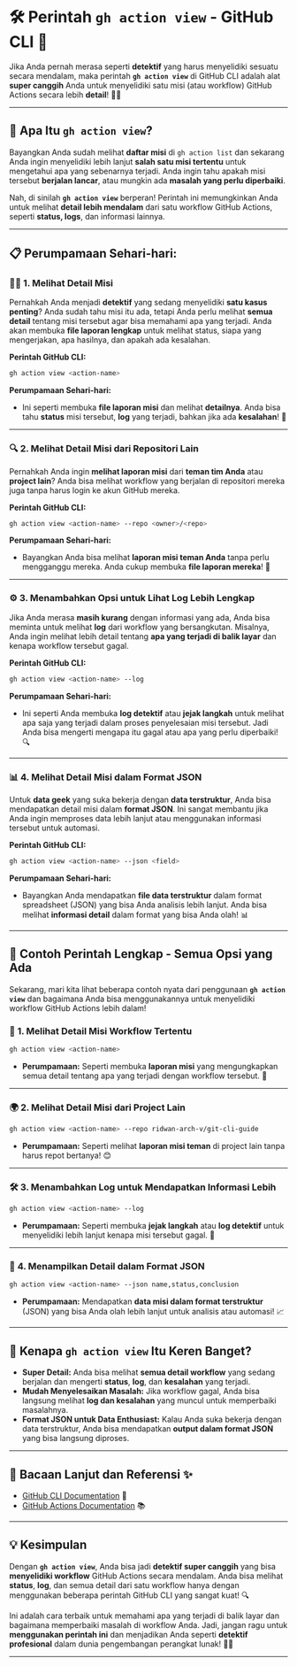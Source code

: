 # 🛠️ **Perintah `gh action view` - GitHub CLI** 🚀

Jika Anda pernah merasa seperti **detektif** yang harus menyelidiki sesuatu secara mendalam, maka perintah **`gh action view`** di GitHub CLI adalah alat **super canggih** Anda untuk menyelidiki satu misi (atau workflow) GitHub Actions secara lebih **detail**! 🕵️‍♂️

---

## 🌟 **Apa Itu `gh action view`?**

Bayangkan Anda sudah melihat **daftar misi** di `gh action list` dan sekarang Anda ingin menyelidiki lebih lanjut **salah satu misi tertentu** untuk mengetahui apa yang sebenarnya terjadi. Anda ingin tahu apakah misi tersebut **berjalan lancar**, atau mungkin ada **masalah yang perlu diperbaiki**. 

Nah, di sinilah **`gh action view`** berperan! Perintah ini memungkinkan Anda untuk melihat **detail lebih mendalam** dari satu workflow GitHub Actions, seperti **status, logs**, dan informasi lainnya.

---

## 📋 **Perumpamaan Sehari-hari:**

### 🕵️‍♀️ **1. Melihat Detail Misi**

Pernahkah Anda menjadi **detektif** yang sedang menyelidiki **satu kasus penting**? Anda sudah tahu misi itu ada, tetapi Anda perlu melihat **semua detail** tentang misi tersebut agar bisa memahami apa yang terjadi. Anda akan membuka **file laporan lengkap** untuk melihat status, siapa yang mengerjakan, apa hasilnya, dan apakah ada kesalahan.

**Perintah GitHub CLI:**
```bash
gh action view <action-name>
```

**Perumpamaan Sehari-hari:**
- Ini seperti membuka **file laporan misi** dan melihat **detailnya**. Anda bisa tahu **status** misi tersebut, **log** yang terjadi, bahkan jika ada **kesalahan**! 👀

---

### 🔍 **2. Melihat Detail Misi dari Repositori Lain**

Pernahkah Anda ingin **melihat laporan misi** dari **teman tim Anda** atau **project lain**? Anda bisa melihat workflow yang berjalan di repositori mereka juga tanpa harus login ke akun GitHub mereka.

**Perintah GitHub CLI:**
```bash
gh action view <action-name> --repo <owner>/<repo>
```

**Perumpamaan Sehari-hari:**
- Bayangkan Anda bisa melihat **laporan misi teman Anda** tanpa perlu mengganggu mereka. Anda cukup membuka **file laporan mereka**! 💼

---

### ⚙️ **3. Menambahkan Opsi untuk Lihat Log Lebih Lengkap**

Jika Anda merasa **masih kurang** dengan informasi yang ada, Anda bisa meminta untuk melihat **log** dari workflow yang bersangkutan. Misalnya, Anda ingin melihat lebih detail tentang **apa yang terjadi di balik layar** dan kenapa workflow tersebut gagal.

**Perintah GitHub CLI:**
```bash
gh action view <action-name> --log
```

**Perumpamaan Sehari-hari:**
- Ini seperti Anda membuka **log detektif** atau **jejak langkah** untuk melihat apa saja yang terjadi dalam proses penyelesaian misi tersebut. Jadi Anda bisa mengerti mengapa itu gagal atau apa yang perlu diperbaiki! 🔍

---

### 📊 **4. Melihat Detail Misi dalam Format JSON**

Untuk **data geek** yang suka bekerja dengan **data terstruktur**, Anda bisa mendapatkan detail misi dalam **format JSON**. Ini sangat membantu jika Anda ingin memproses data lebih lanjut atau menggunakan informasi tersebut untuk automasi.

**Perintah GitHub CLI:**
```bash
gh action view <action-name> --json <field>
```

**Perumpamaan Sehari-hari:**
- Bayangkan Anda mendapatkan **file data terstruktur** dalam format spreadsheet (JSON) yang bisa Anda analisis lebih lanjut. Anda bisa melihat **informasi detail** dalam format yang bisa Anda olah! 📊

---

## 🚀 **Contoh Perintah Lengkap - Semua Opsi yang Ada**

Sekarang, mari kita lihat beberapa contoh nyata dari penggunaan **`gh action view`** dan bagaimana Anda bisa menggunakannya untuk menyelidiki workflow GitHub Actions lebih dalam!

### 🎯 **1. Melihat Detail Misi Workflow Tertentu**
```bash
gh action view <action-name>
```
- **Perumpamaan:** Seperti membuka **laporan misi** yang mengungkapkan semua detail tentang apa yang terjadi dengan workflow tersebut. 🔎

---

### 🌍 **2. Melihat Detail Misi dari Project Lain**
```bash
gh action view <action-name> --repo ridwan-arch-v/git-cli-guide
```
- **Perumpamaan:** Seperti melihat **laporan misi teman** di project lain tanpa harus repot bertanya! 😊

---

### 🛠️ **3. Menambahkan Log untuk Mendapatkan Informasi Lebih**
```bash
gh action view <action-name> --log
```
- **Perumpamaan:** Seperti membuka **jejak langkah** atau **log detektif** untuk menyelidiki lebih lanjut kenapa misi tersebut gagal. 🚨

---

### 🧠 **4. Menampilkan Detail dalam Format JSON**
```bash
gh action view <action-name> --json name,status,conclusion
```
- **Perumpamaan:** Mendapatkan **data misi dalam format terstruktur** (JSON) yang bisa Anda olah lebih lanjut untuk analisis atau automasi! 📈

---

## 🎉 **Kenapa `gh action view` Itu Keren Banget?**

- **Super Detail:** Anda bisa melihat **semua detail workflow** yang sedang berjalan dan mengerti **status**, **log**, dan **kesalahan** yang terjadi.
- **Mudah Menyelesaikan Masalah:** Jika workflow gagal, Anda bisa langsung melihat **log dan kesalahan** yang muncul untuk memperbaiki masalahnya.
- **Format JSON untuk Data Enthusiast:** Kalau Anda suka bekerja dengan data terstruktur, Anda bisa mendapatkan **output dalam format JSON** yang bisa langsung diproses.

---

## 🏅 **Bacaan Lanjut dan Referensi** ✨

- [GitHub CLI Documentation](https://cli.github.com/manual/gh_action_view) 📘
- [GitHub Actions Documentation](https://docs.github.com/en/actions) 📚

---

## 💡 **Kesimpulan**

Dengan **`gh action view`**, Anda bisa jadi **detektif super canggih** yang bisa **menyelidiki workflow** GitHub Actions secara mendalam. Anda bisa melihat **status**, **log**, dan semua detail dari satu workflow hanya dengan menggunakan beberapa perintah GitHub CLI yang sangat kuat! 🔍

Ini adalah cara terbaik untuk memahami apa yang terjadi di balik layar dan bagaimana memperbaiki masalah di workflow Anda. Jadi, jangan ragu untuk **menggunakan perintah ini** dan menjadikan Anda seperti **detektif profesional** dalam dunia pengembangan perangkat lunak! 🦸‍♀️

---